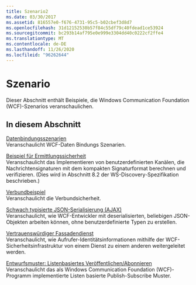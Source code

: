```yaml
---
title: Szenario2
ms.date: 03/30/2017
ms.assetid: 816557e0-f676-4731-95c5-b02cbef3d8d7
ms.openlocfilehash: 31d12152530b57f84c55df79c40fdead1ce53924
ms.sourcegitcommit: bc293b14af795e0e999e3304dd40c0222cf2ffe4
ms.translationtype: MT
ms.contentlocale: de-DE
ms.lasthandoff: 11/26/2020
ms.locfileid: "96262644"
---
```

# <a name="scenario"></a>Szenario

Dieser Abschnitt enthält Beispiele, die Windows Communication Foundation (WCF)-Szenarios veranschaulichen.  
  
## <a name="in-this-section"></a>In diesem Abschnitt  

 [Datenbindungsszenarien](data-binding-scenarios.md)  
 Veranschaulicht WCF-Daten Bindungs Szenarien.  
  
 [Beispiel für Ermittlungssicherheit](discovery-security-sample.md)  
 Veranschaulicht das Implementieren von benutzerdefinierten Kanälen, die Nachrichtensignaturen mit dem kompakten Signaturformat berechnen und verifizieren. (Dies wird in Abschnitt 8.2 der WS-Discovery-Spezifikation beschrieben.)  
  
 [Verbundbeispiel](federation-sample.md)  
 Veranschaulicht die Verbundsicherheit.  
  
 [Schwach typisierte JSON-Serialisierung (AJAX)](weakly-typed-json-serialization-sample.md)  
 Veranschaulicht, wie WCF-Entwickler mit deserialisierten, beliebigen JSON-Objekten arbeiten können, ohne benutzerdefinierte Typen zu erstellen.  
  
 [Vertrauenswürdiger Fassadendienst](trusted-facade-service.md)  
 Veranschaulicht, wie Aufrufer-Identitätsinformationen mithilfe der WCF-Sicherheitsinfrastruktur von einem Dienst zu einem anderen weitergeleitet werden.  
  
 [Entwurfsmuster: Listenbasiertes Veröffentlichen/Abonnieren](design-patterns-list-based-publish-subscribe.md)  
 Veranschaulicht das als Windows Communication Foundation (WCF)-Programm implementierte Listen basierte Publish-Subscribe Muster.
